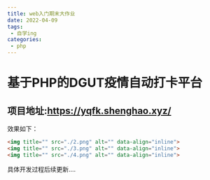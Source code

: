 ```yaml
---
title: web入门期末大作业
date: 2022-04-09
tags:
 - 自学ing
categories: 
 - php
---
```


# 基于PHP的DGUT疫情自动打卡平台

## 项目地址:https://yqfk.shenghao.xyz/

效果如下：

```markdown
<img title="" src="./2.png" alt="" data-align="inline">
<img title="" src="./3.png" alt="" data-align="inline">
<img title="" src="./4.png" alt="" data-align="inline">
```

具体开发过程后续更新....